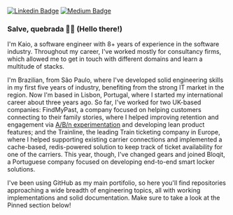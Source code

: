 [![Linkedin Badge](https://img.shields.io/badge/LinkedIn-0077B5?style=for-the-badge&logo=linkedin&logoColor=white)](https://www.linkedin.com/in/kaio-silveira/)
[![Medium Badge](https://img.shields.io/badge/Medium-12100E?style=for-the-badge&logo=medium&logoColor=white)](https://medium.com/@kaiosilveira)

### Salve, quebrada ✊🏽 (Hello there!)

I'm Kaio, a software engineer with 8+ years of experience in the software industry. Throughout my career, I've worked mostly for consultancy firms, which allowed me to get in touch with different domains and learn a multitude of stacks.

I'm Brazilian, from São Paulo, where I've developed solid engineering skills in my first five years of industry, benefiting from the strong IT market in the region. Now I'm based in Lisbon, Portugal, where I started my international career about three years ago. So far, I've worked for two UK-based companies: FindMyPast, a company focused on helping customers connecting to their family stories, where I helped improving retention and engagement via [A/B/n experimentation](https://github.com/kaiosilveira/ab-testing-web-app) and developing lean product features; and the Trainline, the leading Train ticketing company in Europe, where I helped supporting existing carrier connections and implemented a cache-based, redis-powered solution to keep track of ticket availability for one of the carriers. This year, though, I've changed gears and joined Bloqit, a Portuguese company focused on developing end-to-end smart locker solutions.

I've been using GitHub as my main portifolio, so here you'll find repositories approaching a wide breadth of engineering topics, all with working implementations and solid documentation. Make sure to take a look at the Pinned section below!
